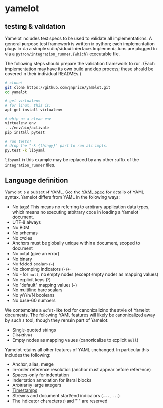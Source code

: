 yamelot
=======


testing & validation
--------------------

Yamelot includes test specs to be used to validate all implementations.
A general purpose test framework is written in python;
each implementation plugs in via a simple stdin/stdout interface.
Implementations are plugged in via a `python/integration_runner.{which}` executable file.

The following steps should prepare the validation framework to run.
(Each implementation may have its own build and dep process;
these should be covered in their individual READMEs.)

```bash
# clone!
git clone https://github.com/gnprice/yamelot.git
cd yamelot

# get virtualenv
# for linux, this is:
apt-get install virtualenv

# whip up a clean env
virtualenv env
. ./env/bin/activate
pip install pytest

# run tests!
# drop the "-k {thingy}" part to run all impls.
py.test -k libyaml
```

`libyaml` in this example may be replaced by any other suffix of the `integration_runner` files.



Language definition
-------------------

Yamelot is a subset of YAML.  See the [YAML spec](http://yaml.org/spec/1.2/spec.html)
for details of YAML syntax. Yamelot differs from YAML in the following ways:

* No tags!  This means no referring to arbitrary application data
  types, which means no executing arbitrary code in loading a Yamelot
  document.
* UTF-8 always
* No BOM
* No schemas
* No cycles
* Anchors must be globally unique within a document, scoped to document
* No octal (give an error)
* No binary
* No folded scalars (`>`)
* No chomping indicators (`-`/`+`)
* No `~` for `null`, no empty nodes (except empty nodes as mapping values)
* No explicit keys (`?`)
* No "default" mapping values (`=`)
* No multiline bare scalars
* No y/Y/n/N booleans
* No base-60 numbers

We contemplate a `gofmt`-like tool for canonicalizing the style of
Yamelot documents.  The following YAML features will likely be
canonicalized away by such a tool, though they remain part of Yamelot:

* Single-quoted strings
* Directives
* Empty nodes as mapping values (canonicalize to explicit `null`)

Yamelot retains all other features of YAML unchanged.  In particular
this includes the following:

* Anchor, alias, merge
* In-order reference resolution (anchor must appear before reference)
* Spaces-only for indentation
* Indentation annotation for literal blocks
* Arbitrarily large integers
* [Timestamps](http://yaml.org/type/timestamp.html)
* Streams and document start/end indicators (`---`, `...`)
* The indicator characters `@` and "`" are reserved
